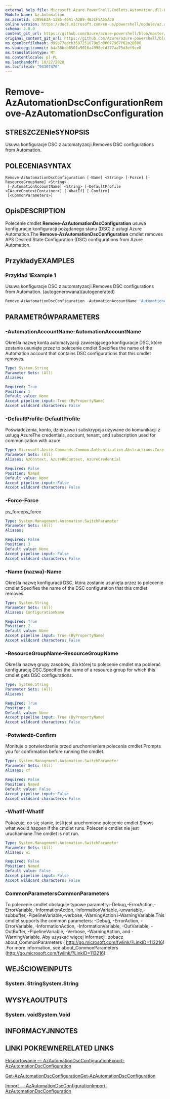 ```yaml
---
external help file: Microsoft.Azure.PowerShell.Cmdlets.Automation.dll-Help.xml
Module Name: Az.Automation
ms.assetid: 6389EE2A-12B5-46A1-A2B9-4B3CF5A55A30
online version: https://docs.microsoft.com/en-us/powershell/module/az.automation/remove-azautomationdscconfiguration
schema: 2.0.0
content_git_url: https://github.com/Azure/azure-powershell/blob/master/src/Automation/Automation/help/Remove-AzAutomationDscConfiguration.md
original_content_git_url: https://github.com/Azure/azure-powershell/blob/master/src/Automation/Automation/help/Remove-AzAutomationDscConfiguration.md
ms.openlocfilehash: d99e77edcb3597251679e5c80077967f62a28606
ms.sourcegitcommit: b4a38bcb0501a9016a4998efd377aa75d3ef9ce8
ms.translationtype: MT
ms.contentlocale: pl-PL
ms.lasthandoff: 10/27/2020
ms.locfileid: "94307470"
---
```

# <span data-ttu-id="31b28-101">Remove-AzAutomationDscConfiguration</span><span class="sxs-lookup"><span data-stu-id="31b28-101">Remove-AzAutomationDscConfiguration</span></span>

## <span data-ttu-id="31b28-102">STRESZCZENIe</span><span class="sxs-lookup"><span data-stu-id="31b28-102">SYNOPSIS</span></span>
<span data-ttu-id="31b28-103">Usuwa konfiguracje DSC z automatyzacji.</span><span class="sxs-lookup"><span data-stu-id="31b28-103">Removes DSC configurations from Automation.</span></span>

## <span data-ttu-id="31b28-104">POLECENIA</span><span class="sxs-lookup"><span data-stu-id="31b28-104">SYNTAX</span></span>

```
Remove-AzAutomationDscConfiguration [-Name] <String> [-Force] [-ResourceGroupName] <String>
 [-AutomationAccountName] <String> [-DefaultProfile <IAzureContextContainer>] [-WhatIf] [-Confirm]
 [<CommonParameters>]
```

## <span data-ttu-id="31b28-105">Opis</span><span class="sxs-lookup"><span data-stu-id="31b28-105">DESCRIPTION</span></span>
<span data-ttu-id="31b28-106">Polecenie cmdlet **Remove-AzAutomationDscConfiguration** usuwa konfiguracje konfiguracji pożądanego stanu (DSC) z usługi Azure Automation.</span><span class="sxs-lookup"><span data-stu-id="31b28-106">The **Remove-AzAutomationDscConfiguration** cmdlet removes APS Desired State Configuration (DSC) configurations from Azure Automation.</span></span>

## <span data-ttu-id="31b28-107">Przykłady</span><span class="sxs-lookup"><span data-stu-id="31b28-107">EXAMPLES</span></span>

### <span data-ttu-id="31b28-108">Przykład 1</span><span class="sxs-lookup"><span data-stu-id="31b28-108">Example 1</span></span>

<span data-ttu-id="31b28-109">Usuwa konfiguracje DSC z automatyzacji.</span><span class="sxs-lookup"><span data-stu-id="31b28-109">Removes DSC configurations from Automation.</span></span> <span data-ttu-id="31b28-110">(autogenerowana)</span><span class="sxs-lookup"><span data-stu-id="31b28-110">(autogenerated)</span></span>

<!-- Aladdin Generated Example -->
```powershell
Remove-AzAutomationDscConfiguration -AutomationAccountName 'AutomationAccount01' -Name 'Configuration01' -ResourceGroupName myresourcegroup
```

## <span data-ttu-id="31b28-111">PARAMETRÓW</span><span class="sxs-lookup"><span data-stu-id="31b28-111">PARAMETERS</span></span>

### <span data-ttu-id="31b28-112">-AutomationAccountName</span><span class="sxs-lookup"><span data-stu-id="31b28-112">-AutomationAccountName</span></span>
<span data-ttu-id="31b28-113">Określa nazwę konta automatyzacji zawierającego konfiguracje DSC, które zostanie usunięte przez to polecenie cmdlet.</span><span class="sxs-lookup"><span data-stu-id="31b28-113">Specifies the name of the Automation account that contains DSC configurations that this cmdlet removes.</span></span>

```yaml
Type: System.String
Parameter Sets: (All)
Aliases:

Required: True
Position: 1
Default value: None
Accept pipeline input: True (ByPropertyName)
Accept wildcard characters: False
```

### <span data-ttu-id="31b28-114">-DefaultProfile</span><span class="sxs-lookup"><span data-stu-id="31b28-114">-DefaultProfile</span></span>
<span data-ttu-id="31b28-115">Poświadczenia, konto, dzierżawa i subskrypcja używane do komunikacji z usługą Azure</span><span class="sxs-lookup"><span data-stu-id="31b28-115">The credentials, account, tenant, and subscription used for communication with azure</span></span>

```yaml
Type: Microsoft.Azure.Commands.Common.Authentication.Abstractions.Core.IAzureContextContainer
Parameter Sets: (All)
Aliases: AzContext, AzureRmContext, AzureCredential

Required: False
Position: Named
Default value: None
Accept pipeline input: False
Accept wildcard characters: False
```

### <span data-ttu-id="31b28-116">-Force</span><span class="sxs-lookup"><span data-stu-id="31b28-116">-Force</span></span>
<span data-ttu-id="31b28-117">ps_force</span><span class="sxs-lookup"><span data-stu-id="31b28-117">ps_force</span></span>

```yaml
Type: System.Management.Automation.SwitchParameter
Parameter Sets: (All)
Aliases:

Required: False
Position: 3
Default value: None
Accept pipeline input: False
Accept wildcard characters: False
```

### <span data-ttu-id="31b28-118">-Name (nazwa)</span><span class="sxs-lookup"><span data-stu-id="31b28-118">-Name</span></span>
<span data-ttu-id="31b28-119">Określa nazwę konfiguracji DSC, która zostanie usunięta przez to polecenie cmdlet.</span><span class="sxs-lookup"><span data-stu-id="31b28-119">Specifies the name of the DSC configuration that this cmdlet removes.</span></span>

```yaml
Type: System.String
Parameter Sets: (All)
Aliases: ConfigurationName

Required: True
Position: 2
Default value: None
Accept pipeline input: True (ByPropertyName)
Accept wildcard characters: False
```

### <span data-ttu-id="31b28-120">-ResourceGroupName</span><span class="sxs-lookup"><span data-stu-id="31b28-120">-ResourceGroupName</span></span>
<span data-ttu-id="31b28-121">Określa nazwę grupy zasobów, dla której to polecenie cmdlet ma pobierać konfigurację DSC.</span><span class="sxs-lookup"><span data-stu-id="31b28-121">Specifies the name of a resource group for which this cmdlet gets DSC configurations.</span></span>

```yaml
Type: System.String
Parameter Sets: (All)
Aliases:

Required: True
Position: 0
Default value: None
Accept pipeline input: True (ByPropertyName)
Accept wildcard characters: False
```

### <span data-ttu-id="31b28-122">-Potwierdź</span><span class="sxs-lookup"><span data-stu-id="31b28-122">-Confirm</span></span>
<span data-ttu-id="31b28-123">Monituje o potwierdzenie przed uruchomieniem polecenia cmdlet.</span><span class="sxs-lookup"><span data-stu-id="31b28-123">Prompts you for confirmation before running the cmdlet.</span></span>

```yaml
Type: System.Management.Automation.SwitchParameter
Parameter Sets: (All)
Aliases: cf

Required: False
Position: Named
Default value: False
Accept pipeline input: False
Accept wildcard characters: False
```

### <span data-ttu-id="31b28-124">-WhatIf</span><span class="sxs-lookup"><span data-stu-id="31b28-124">-WhatIf</span></span>
<span data-ttu-id="31b28-125">Pokazuje, co się stanie, jeśli jest uruchomione polecenie cmdlet.</span><span class="sxs-lookup"><span data-stu-id="31b28-125">Shows what would happen if the cmdlet runs.</span></span>
<span data-ttu-id="31b28-126">Polecenie cmdlet nie jest uruchamiane.</span><span class="sxs-lookup"><span data-stu-id="31b28-126">The cmdlet is not run.</span></span>

```yaml
Type: System.Management.Automation.SwitchParameter
Parameter Sets: (All)
Aliases: wi

Required: False
Position: Named
Default value: False
Accept pipeline input: False
Accept wildcard characters: False
```

### <span data-ttu-id="31b28-127">CommonParameters</span><span class="sxs-lookup"><span data-stu-id="31b28-127">CommonParameters</span></span>
<span data-ttu-id="31b28-128">To polecenie cmdlet obsługuje typowe parametry:-Debug,-ErrorAction,-ErrorVariable,-InformationAction,-InformationVariable,-unvariable,-subbuffer,-PipelineVariable,-verbose,-WarningAction i-WarningVariable.</span><span class="sxs-lookup"><span data-stu-id="31b28-128">This cmdlet supports the common parameters: -Debug, -ErrorAction, -ErrorVariable, -InformationAction, -InformationVariable, -OutVariable, -OutBuffer, -PipelineVariable, -Verbose, -WarningAction, and -WarningVariable.</span></span> <span data-ttu-id="31b28-129">Aby uzyskać więcej informacji, zobacz about_CommonParameters ( http://go.microsoft.com/fwlink/?LinkID=113216) .</span><span class="sxs-lookup"><span data-stu-id="31b28-129">For more information, see about_CommonParameters (http://go.microsoft.com/fwlink/?LinkID=113216).</span></span>

## <span data-ttu-id="31b28-130">WEJŚCIOWE</span><span class="sxs-lookup"><span data-stu-id="31b28-130">INPUTS</span></span>

### <span data-ttu-id="31b28-131">System. String</span><span class="sxs-lookup"><span data-stu-id="31b28-131">System.String</span></span>

## <span data-ttu-id="31b28-132">WYSYŁA</span><span class="sxs-lookup"><span data-stu-id="31b28-132">OUTPUTS</span></span>

### <span data-ttu-id="31b28-133">System. void</span><span class="sxs-lookup"><span data-stu-id="31b28-133">System.Void</span></span>

## <span data-ttu-id="31b28-134">INFORMACYJN</span><span class="sxs-lookup"><span data-stu-id="31b28-134">NOTES</span></span>

## <span data-ttu-id="31b28-135">LINKI POKREWNE</span><span class="sxs-lookup"><span data-stu-id="31b28-135">RELATED LINKS</span></span>

[<span data-ttu-id="31b28-136">Eksportowanie — AzAutomationDscConfiguration</span><span class="sxs-lookup"><span data-stu-id="31b28-136">Export-AzAutomationDscConfiguration</span></span>](./Export-AzAutomationDscConfiguration.md)

[<span data-ttu-id="31b28-137">Get-AzAutomationDscConfiguration</span><span class="sxs-lookup"><span data-stu-id="31b28-137">Get-AzAutomationDscConfiguration</span></span>](./Get-AzAutomationDscConfiguration.md)

[<span data-ttu-id="31b28-138">Import — AzAutomationDscConfiguration</span><span class="sxs-lookup"><span data-stu-id="31b28-138">Import-AzAutomationDscConfiguration</span></span>](./Import-AzAutomationDscConfiguration.md)


